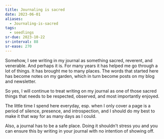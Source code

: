 ```yaml
---
title: Journaling is sacred
date: 2023-06-01
aliases:
  - Journaling-is-sacred
tags:
  - seedlings
sr-due: 2023-10-22
sr-interval: 88
sr-ease: 270
---
```

Somehow, I see writing in my journal as something sacred, reverent, and venerable. And perhaps it is. For many years it has helped me go through a lot of things. It has brought me to many places. The words that started here has become notes on my garden, which in turn become posts on my blog and newsletter.

So yes, I will continue to treat writing on my journal as one of those sacred things that needs to be respected, observed, and most importantly enjoyed.

The little time I spend here everyday, esp. when I only cover a page is a period of silence, presence, and introspection, and I should do my best to make it that way for as many days as I could.

Also, a journal has to be  a safe place. Doing it shouldn't stress you and you can ensure this by writing in your journal with no intention of showing off.